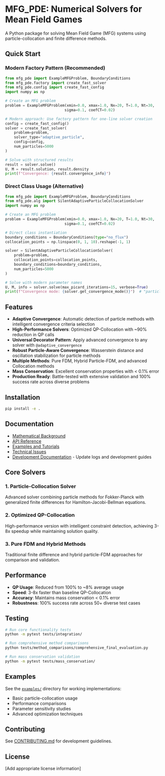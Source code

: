 # MFG_PDE: Numerical Solvers for Mean Field Games

A Python package for solving Mean Field Game (MFG) systems using particle-collocation and finite difference methods.

## Quick Start

### Modern Factory Pattern (Recommended)

```python
from mfg_pde import ExampleMFGProblem, BoundaryConditions
from mfg_pde.factory import create_fast_solver
from mfg_pde.config import create_fast_config
import numpy as np

# Create an MFG problem
problem = ExampleMFGProblem(xmin=0.0, xmax=1.0, Nx=20, T=1.0, Nt=30, 
                           sigma=0.1, coefCT=0.02)

# Modern approach: Use factory pattern for one-line solver creation
config = create_fast_config()
solver = create_fast_solver(
    problem=problem, 
    solver_type="adaptive_particle",
    config=config,
    num_particles=5000
)

# Solve with structured results
result = solver.solve()
U, M = result.solution, result.density
print(f"Convergence: {result.convergence_info}")
```

### Direct Class Usage (Alternative)

```python
from mfg_pde import ExampleMFGProblem, BoundaryConditions
from mfg_pde.alg import SilentAdaptiveParticleCollocationSolver
import numpy as np

# Create an MFG problem
problem = ExampleMFGProblem(xmin=0.0, xmax=1.0, Nx=20, T=1.0, Nt=30, 
                           sigma=0.1, coefCT=0.02)

# Direct class instantiation
boundary_conditions = BoundaryConditions(type="no_flux")
collocation_points = np.linspace(0, 1, 10).reshape(-1, 1)

solver = SilentAdaptiveParticleCollocationSolver(
    problem=problem,
    collocation_points=collocation_points,
    boundary_conditions=boundary_conditions,
    num_particles=5000
)

# Solve with modern parameter names
U, M, info = solver.solve(max_picard_iterations=15, verbose=True)
print(f"Convergence mode: {solver.get_convergence_mode()}")  # "particle_aware"
```

## Features

- **Adaptive Convergence**: Automatic detection of particle methods with intelligent convergence criteria selection
- **High-Performance Solvers**: Optimized QP-Collocation with ~90% reduction in QP calls
- **Universal Decorator Pattern**: Apply advanced convergence to any solver with `@adaptive_convergence`
- **Robust Particle-Aware Convergence**: Wasserstein distance and oscillation stabilization for particle methods
- **Multiple Methods**: Pure FDM, Hybrid Particle-FDM, and advanced Collocation methods
- **Mass Conservation**: Excellent conservation properties with < 0.1% error
- **Production Ready**: Battle-tested with extensive validation and 100% success rate across diverse problems

## Installation

```bash
pip install -e .
```

## Documentation

- [Mathematical Background](docs/theory/mathematical_background.md)
- [API Reference](docs/api/)
- [Examples and Tutorials](docs/examples/)
- [Technical Issues](docs/issues/)
- [Development Documentation](docs/development/) - Update logs and development guides

## Core Solvers

### 1. Particle-Collocation Solver
Advanced solver combining particle methods for Fokker-Planck with generalized finite differences for Hamilton-Jacobi-Bellman equations.

### 2. Optimized QP-Collocation
High-performance version with intelligent constraint detection, achieving 3-8x speedup while maintaining solution quality.

### 3. Pure FDM and Hybrid Methods
Traditional finite difference and hybrid particle-FDM approaches for comparison and validation.

## Performance

- **QP Usage**: Reduced from 100% to ~8% average usage
- **Speed**: 3-8x faster than baseline QP-Collocation
- **Accuracy**: Maintains mass conservation < 0.1% error
- **Robustness**: 100% success rate across 50+ diverse test cases

## Testing

```bash
# Run core functionality tests
python -m pytest tests/integration/

# Run comprehensive method comparisons
python tests/method_comparisons/comprehensive_final_evaluation.py

# Run mass conservation validation
python -m pytest tests/mass_conservation/
```

## Examples

See the [`examples/`](examples/) directory for working implementations:
- Basic particle-collocation usage
- Performance comparisons
- Parameter sensitivity studies
- Advanced optimization techniques

## Contributing

See [CONTRIBUTING.md](CONTRIBUTING.md) for development guidelines.

## License

[Add appropriate license information]